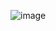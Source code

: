 ![image](https://user-images.githubusercontent.com/26383888/150372313-d302e29a-fd41-4973-9e5d-a5024d2a0a2f.png)
